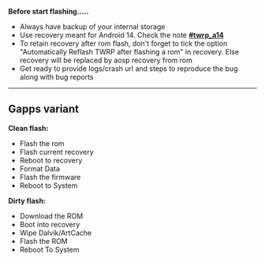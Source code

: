 **Before start flashing.....**

- Always have backup of your internal storage
- Use recovery meant for Android 14. Check the note [**#twrp_a14**](https://t.me/matrixxalioth)
- To retain recovery after rom flash, don't forget to tick the option "Automatically Reflash TWRP after flashing a rom" in recovery. Else recovery will be replaced by aosp recovery from rom
- Get ready to provide logs/crash url and steps to reproduce the bug along with bug reports

----

## Gapps variant

**Clean flash:**
- Flash the rom 
- Flash current recovery
- Reboot to recovery 
- Format Data
- Flash the firmware
- Reboot to System

**Dirty flash:**
- Download the ROM
- Boot into recovery
- Wipe Dalvik/ArtCache
- Flash the ROM
- Reboot To System

